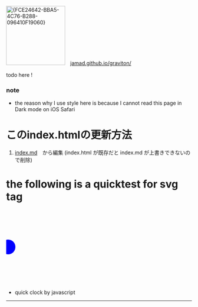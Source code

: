<link rel="stylesheet" type="text/css" href="/assets/css/styles.css">

<img height="160" alt="{FCE24642-BBA5-4C76-B288-096410F19060}" src="https://github.com/user-attachments/assets/c794ccb3-ddaf-449f-9c65-debe0b4931bd" />　[jamad.github.io/graviton/](https://jamad.github.io/graviton/)



todo here !

### note 
* the reason why I use style here is because I cannot read this page in  Dark mode on iOS Safari 

# このindex.htmlの更新方法 
1. [index.md](https://github.com/jamad/jamad.github.io/edit/master/index.md)　から編集 (index.html が既存だと index.md が上書きできないので削除)



# the following is a quicktest for svg tag

<svg width="100%" height="200">
  <circle cx="0" cy="100" r="20" fill="blue">
    <animate attributeName="cx" from="0" to="100%" dur="5s" repeatCount="indefinite" />
  </circle>
</svg>

* quick clock by javascript
<p id="tm"></p>

<script>
  str_to_copy=new Date().toISOString().slice(0,10)+'-';
  document.getElementById("buttonlabel").textContent='post用prefixのコピーボタン : '+str_to_copy;
  function copyT() {navigator.clipboard.writeText(str_to_copy);}
  
  mystr= '<link rel="stylesheet" type="text/css" href="/assets/css/styles.css">';
  document.getElementById("mystr").innerText ='CSSタグをコピーするボタン : '+mystr;
  function copyText2() { navigator.clipboard.writeText(mystr);}
  
  //example :  https://jamad.github.io/jam_clock_icon.png
  userInput = document.getElementById("my_userInput");
  userInput.addEventListener("input", function() {  document.getElementById("buttonlabel2").textContent = `<img src="${userInput.value}" width="25%">`}); // input要素の内容が変化した時に実行される関数を定義
  function copyT2() {navigator.clipboard.writeText(document.getElementById("buttonlabel2").textContent);}

  // 簡易時計
  f=(x)=>String(x).padStart(2,'0');
  g=(d=new Date())=>`${f(d.getHours())}:${f(d.getMinutes())}:${f(d.getSeconds())}`;
  u=()=>document.getElementById('tm').textContent=g();
  setInterval(u,1000);
</script>

---





